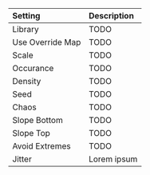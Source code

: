 | Setting              | Description |
| :------------------- | :---------- |
| Library          | TODO        |
| Use Override Map | TODO        |
| Scale            | TODO        |
| Occurance        | TODO        |
| Density          | TODO        |
| Seed             | TODO        |
| Chaos            | TODO        |
| Slope Bottom     | TODO        |
| Slope Top        | TODO        |
| Avoid Extremes   | TODO        |
| Jitter           | Lorem ipsum |